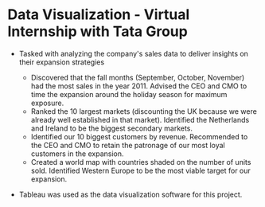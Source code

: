 # Data Visualization - Virtual Internship with Tata Group
* Tasked with analyzing the company's sales data to deliver insights on their expansion strategies
  * Discovered that the fall months (September, October, November) had the most sales in the year 2011. Advised the CEO and CMO to time the expansion around the holiday season for maximum exposure.
  * Ranked the 10 largest markets (discounting the UK because we were already well established in that market). Identified the Netherlands and Ireland to be the biggest secondary markets.
  * Identified our 10 biggest customers by revenue. Recommended to the CEO and CMO to retain the patronage of our most loyal customers in the expansion.
  * Created a world map with countries shaded on the number of units sold. Identified Western Europe to be the most viable target for our expansion.
 
* Tableau was used as the data visualization software for this project. 
